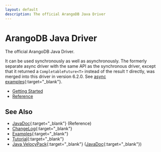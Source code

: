```yaml
---
layout: default
description: The official ArangoDB Java Driver
---
```

# ArangoDB Java Driver

The official ArangoDB Java Driver.

It can be used synchronously as well as asynchronously. The formerly separate async
driver with the same API as the synchronous driver, except that it returned a
`CompletableFuture<T>` instead of the result `T` directly, was merged into this
driver in version 6.2.0. See
[async examples](https://github.com/arangodb/arangodb-java-driver/tree/master/src/test/java/com/arangodb/async/example){:target="_blank"}.

- [Getting Started](java-getting-started.html)
- [Reference](java-reference.html)

## See Also

- [JavaDoc](http://arangodb.github.io/arangodb-java-driver/){:target="_blank"} (Reference)
- [ChangeLog](https://raw.githubusercontent.com/arangodb/arangodb-java-driver/master/ChangeLog.md){:target="_blank"}
- [Examples](https://github.com/arangodb/arangodb-java-driver/tree/master/src/test/java/com/arangodb/example){:target="_blank"}
- [Tutorial](https://www.arangodb.com/tutorials/tutorial-sync-java-driver/){:target="_blank"}
- [Java VelocyPack](https://github.com/arangodb/java-velocypack){:target="_blank"} ([JavaDoc](https://arangodb.github.io/java-velocypack){:target="_blank"})

